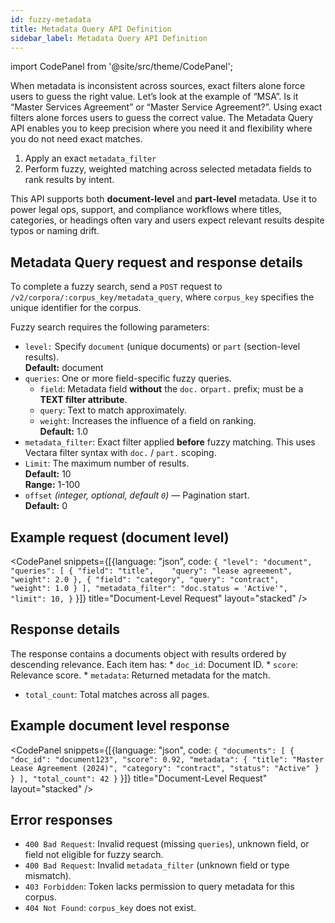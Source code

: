 ```yaml
---
id: fuzzy-metadata
title: Metadata Query API Definition
sidebar_label: Metadata Query API Definition
---
```


import CodePanel from '@site/src/theme/CodePanel';

When metadata is inconsistent across sources, exact filters alone force users 
to guess the right value. Let’s look at the example of “MSA”. Is it “Master 
Services Agreement” or “Master Service Agreement?”. Using exact filters alone 
forces users to guess the correct value. The Metadata Query API enables you to 
keep precision where you need it and flexibility where you do not need exact matches.

1. Apply an exact `metadata_filter`
2. Perform fuzzy, weighted matching across selected metadata fields to rank results by intent.

This API supports both **document-level** and **part-level** metadata. Use it 
to power legal ops, support, and compliance workflows where titles, 
categories, or headings often vary and users expect relevant results despite 
typos or naming drift.

## Metadata Query request and response details

To complete a fuzzy search, send a `POST` request to 
`/v2/corpora/:corpus_key/metadata_query`, where `corpus_key` specifies the 
unique identifier for the corpus.

Fuzzy search requires the following parameters:

* `level:` Specify `document` (unique documents) or `part` (section-level results).  
**Default:** document
* `queries`: One or more field-specific fuzzy queries.
    * `field`: Metadata field **without** the `doc.` or`part.` prefix; must be a **TEXT filter attribute**.
    * `query`: Text to match approximately.
    * `weight`: Increases the influence of a field on ranking.  
  **Default:** 1.0
* `metadata_filter`:  Exact filter applied **before** fuzzy matching. This uses Vectara filter syntax with `doc.` / `part.` scoping.
* `Limit`: The maximum number of results.  
**Default:** 10  
**Range:** 1-100
* `offset` *(integer, optional, default <code>0</code>)* — Pagination start.  
**Default:** 0 

## Example request (document level)

<CodePanel snippets={[{language: "json", code: `{
   "level": "document",
   "queries": [
     { "field": "title",    "query": "lease agreement", "weight": 2.0 },
     { "field": "category", "query": "contract",        "weight": 1.0 }
   ],
   "metadata_filter": "doc.status = 'Active'",
   "limit": 10,
}`
}]} title="Document-Level Request" layout="stacked" />

## Response details

The response contains a documents object with results ordered by descending relevance. Each item has:
    * `doc_id`: Document ID.
    * `score`:  Relevance score.
    * `metadata`:  Returned metadata for the match.
* `total_count`: Total matches across all pages.

## Example document level response

<CodePanel snippets={[{language: "json", code: `{
   "documents": [
     {
       "doc_id": "document123",
       "score": 0.92,
       "metadata": {
         "title": "Master Lease Agreement (2024)",
         "category": "contract",
         "status": "Active"
       }
     }
  ],
  "total_count": 42
}`
}]} title="Document-Level Request" layout="stacked" />

## Error responses

* `400 Bad Request`: Invalid request (missing `queries`), unknown field, or field not eligible for fuzzy search.
* `400 Bad Request`: Invalid `metadata_filter` (unknown field or type mismatch).
* `403 Forbidden`: Token lacks permission to query metadata for this corpus.
* `404 Not Found`: `corpus_key` does not exist.

